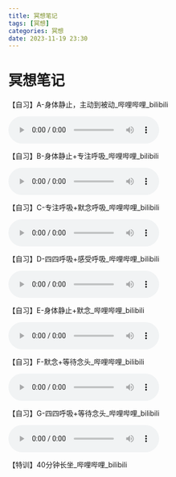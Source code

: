 ```yaml
---
title: 冥想笔记
tags: [冥想]
categories: 冥想
date: 2023-11-19 23:30
---
```


# 冥想笔记

【自习】A-身体静止，主动到被动_哔哩哔哩_bilibili

<audio controls>
  <source src="/audio/A-身体静止，主动到被动_哔哩哔哩_bilibili.mp3" type="audio/mp3">
  Your browser does not support the audio element.
</audio>




【自习】B-身体静止+专注呼吸_哔哩哔哩_bilibili

<audio controls>
  <source src="/audio/【自习】B-身体静止+专注呼吸_哔哩哔哩_bilibili.mp3" type="audio/mp3">
  Your browser does not support the audio element.
</audio>

【自习】C-专注呼吸+默念呼吸_哔哩哔哩_bilibili

<audio controls>
  <source src="/audio/【自习】C-专注呼吸+默念呼吸_哔哩哔哩_bilibili.mp3" type="audio/mp3">
  Your browser does not support the audio element.
</audio>

【自习】D-四四呼吸+感受呼吸_哔哩哔哩_bilibili

<audio controls>
  <source src="/audio/【自习】D-四四呼吸+感受呼吸_哔哩哔哩_bilibili.mp3" type="audio/mp3">
  Your browser does not support the audio element.
</audio>

【自习】E-身体静止+默念_哔哩哔哩_bilibili

<audio controls>
  <source src="/audio/【自习】E-身体静止+默念_哔哩哔哩_bilibili.mp3" type="audio/mp3">
  Your browser does not support the audio element.
</audio>

【自习】F-默念+等待念头_哔哩哔哩_bilibili

<audio controls>
  <source src="/audio/【自习】F-默念+等待念头_哔哩哔哩_bilibili.mp3" type="audio/mp3">
  Your browser does not support the audio element.
</audio>

【自习】G-四四呼吸+等待念头_哔哩哔哩_bilibili


<audio controls>
  <source src="/audio/【自习】G-四四呼吸+等待念头_哔哩哔哩_bilibili.mp3" type="audio/mp3">
  Your browser does not support the audio element.
</audio>

【特训】40分钟长坐_哔哩哔哩_bilibili

<audio src="冥想音频/【特训】40分钟长坐_哔哩哔哩_bilibili.mp3"></audio>

